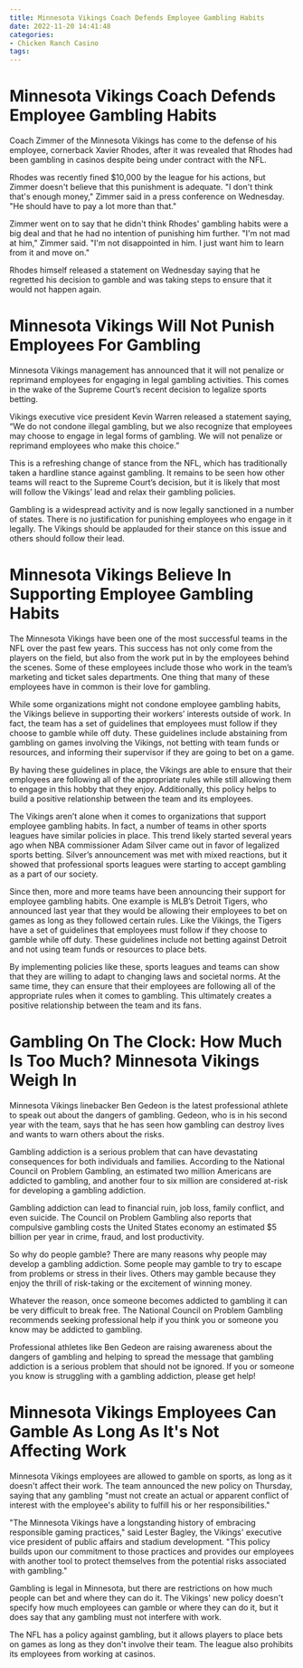 ```yaml
---
title: Minnesota Vikings Coach Defends Employee Gambling Habits
date: 2022-11-20 14:41:48
categories:
- Chicken Ranch Casino
tags:
---
```



#  Minnesota Vikings Coach Defends Employee Gambling Habits

Coach Zimmer of the Minnesota Vikings has come to the defense of his employee, cornerback Xavier Rhodes, after it was revealed that Rhodes had been gambling in casinos despite being under contract with the NFL.

Rhodes was recently fined $10,000 by the league for his actions, but Zimmer doesn't believe that this punishment is adequate. "I don't think that's enough money," Zimmer said in a press conference on Wednesday. "He should have to pay a lot more than that."

Zimmer went on to say that he didn't think Rhodes' gambling habits were a big deal and that he had no intention of punishing him further. "I'm not mad at him," Zimmer said. "I'm not disappointed in him. I just want him to learn from it and move on."

Rhodes himself released a statement on Wednesday saying that he regretted his decision to gamble and was taking steps to ensure that it would not happen again.

#  Minnesota Vikings Will Not Punish Employees For Gambling 

Minnesota Vikings management has announced that it will not penalize or reprimand employees for engaging in legal gambling activities. This comes in the wake of the Supreme Court’s recent decision to legalize sports betting.

Vikings executive vice president Kevin Warren released a statement saying, “We do not condone illegal gambling, but we also recognize that employees may choose to engage in legal forms of gambling. We will not penalize or reprimand employees who make this choice.”

This is a refreshing change of stance from the NFL, which has traditionally taken a hardline stance against gambling. It remains to be seen how other teams will react to the Supreme Court’s decision, but it is likely that most will follow the Vikings’ lead and relax their gambling policies.

Gambling is a widespread activity and is now legally sanctioned in a number of states. There is no justification for punishing employees who engage in it legally. The Vikings should be applauded for their stance on this issue and others should follow their lead.

#  Minnesota Vikings Believe In Supporting Employee Gambling Habits 

The Minnesota Vikings have been one of the most successful teams in the NFL over the past few years. This success has not only come from the players on the field, but also from the work put in by the employees behind the scenes. Some of these employees include those who work in the team’s marketing and ticket sales departments. One thing that many of these employees have in common is their love for gambling.

While some organizations might not condone employee gambling habits, the Vikings believe in supporting their workers’ interests outside of work. In fact, the team has a set of guidelines that employees must follow if they choose to gamble while off duty. These guidelines include abstaining from gambling on games involving the Vikings, not betting with team funds or resources, and informing their supervisor if they are going to bet on a game.

By having these guidelines in place, the Vikings are able to ensure that their employees are following all of the appropriate rules while still allowing them to engage in this hobby that they enjoy. Additionally, this policy helps to build a positive relationship between the team and its employees.

The Vikings aren’t alone when it comes to organizations that support employee gambling habits. In fact, a number of teams in other sports leagues have similar policies in place. This trend likely started several years ago when NBA commissioner Adam Silver came out in favor of legalized sports betting. Silver’s announcement was met with mixed reactions, but it showed that professional sports leagues were starting to accept gambling as a part of our society.

Since then, more and more teams have been announcing their support for employee gambling habits. One example is MLB’s Detroit Tigers, who announced last year that they would be allowing their employees to bet on games as long as they followed certain rules. Like the Vikings, the Tigers have a set of guidelines that employees must follow if they choose to gamble while off duty. These guidelines include not betting against Detroit and not using team funds or resources to place bets.

By implementing policies like these, sports leagues and teams can show that they are willing to adapt to changing laws and societal norms. At the same time, they can ensure that their employees are following all of the appropriate rules when it comes to gambling. This ultimately creates a positive relationship between the team and its fans.

#  Gambling On The Clock: How Much Is Too Much? Minnesota Vikings Weigh In 

Minnesota Vikings linebacker Ben Gedeon is the latest professional athlete to speak out about the dangers of gambling. Gedeon, who is in his second year with the team, says that he has seen how gambling can destroy lives and wants to warn others about the risks.

Gambling addiction is a serious problem that can have devastating consequences for both individuals and families. According to the National Council on Problem Gambling, an estimated two million Americans are addicted to gambling, and another four to six million are considered at-risk for developing a gambling addiction.

Gambling addiction can lead to financial ruin, job loss, family conflict, and even suicide. The Council on Problem Gambling also reports that compulsive gambling costs the United States economy an estimated $5 billion per year in crime, fraud, and lost productivity.

So why do people gamble? There are many reasons why people may develop a gambling addiction. Some people may gamble to try to escape from problems or stress in their lives. Others may gamble because they enjoy the thrill of risk-taking or the excitement of winning money.

Whatever the reason, once someone becomes addicted to gambling it can be very difficult to break free. The National Council on Problem Gambling recommends seeking professional help if you think you or someone you know may be addicted to gambling.

Professional athletes like Ben Gedeon are raising awareness about the dangers of gambling and helping to spread the message that gambling addiction is a serious problem that should not be ignored. If you or someone you know is struggling with a gambling addiction, please get help!

#  Minnesota Vikings Employees Can Gamble As Long As It's Not Affecting Work

Minnesota Vikings employees are allowed to gamble on sports, as long as it doesn't affect their work. The team announced the new policy on Thursday, saying that any gambling "must not create an actual or apparent conflict of interest with the employee's ability to fulfill his or her responsibilities."

"The Minnesota Vikings have a longstanding history of embracing responsible gaming practices," said Lester Bagley, the Vikings' executive vice president of public affairs and stadium development. "This policy builds upon our commitment to those practices and provides our employees with another tool to protect themselves from the potential risks associated with gambling."

Gambling is legal in Minnesota, but there are restrictions on how much people can bet and where they can do it. The Vikings' new policy doesn't specify how much employees can gamble or where they can do it, but it does say that any gambling must not interfere with work.

The NFL has a policy against gambling, but it allows players to place bets on games as long as they don't involve their team. The league also prohibits its employees from working at casinos.
